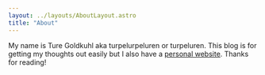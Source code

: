 ```yaml
---
layout: ../layouts/AboutLayout.astro
title: "About"
---
```


My name is Ture Goldkuhl aka turpelurpeluren or turpeluren. This blog is for getting my thoughts out easily but I also have a [personal website](https://turpelurpeluren.online). Thanks for reading!
